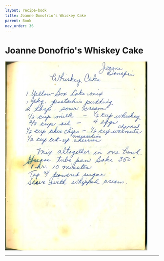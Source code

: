 ```yaml
---
layout: recipe-book
title: Joanne Donofrio's Whiskey Cake
parent: Book
nav_order: 36
---
```


# Joanne Donofrio's Whiskey Cake
![Joanne Donofrio's Whiskey Cake](/recipe-images/pages/page-36.jpg)

---

